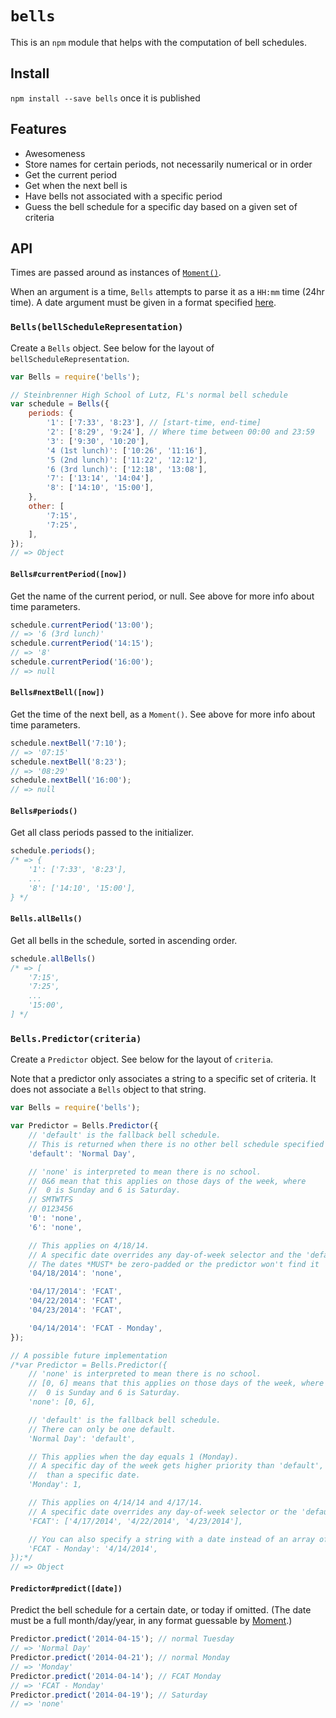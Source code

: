 `bells`
=======
This is an `npm` module that helps with the computation of bell schedules.

## Install
`npm install --save bells` once it is published

## Features
- Awesomeness
- Store names for certain periods, not necessarily numerical or in order
- Get the current period
- Get when the next bell is
- Have bells not associated with a specific period
- Guess the bell schedule for a specific day based on a given set of criteria

## API
Times are passed around as instances of [`Moment()`][Moment].

When an argument is a time, `Bells` attempts to parse it as a `HH:mm` time (24hr
time). A date argument must be given in a format specified
[here][Moment-ParseString].

### `Bells(bellScheduleRepresentation)`
Create a `Bells` object. See below for the layout of
`bellScheduleRepresentation`.

```js
var Bells = require('bells');

// Steinbrenner High School of Lutz, FL's normal bell schedule
var schedule = Bells({
	periods: {
		'1': ['7:33', '8:23'], // [start-time, end-time]
		'2': ['8:29', '9:24'], // Where time between 00:00 and 23:59
		'3': ['9:30', '10:20'],
		'4 (1st lunch)': ['10:26', '11:16'],
		'5 (2nd lunch)': ['11:22', '12:12'],
		'6 (3rd lunch)': ['12:18', '13:08'],
		'7': ['13:14', '14:04'],
		'8': ['14:10', '15:00'],
	},
	other: [
		'7:15',
		'7:25',
	],
});
// => Object
```

#### `Bells#currentPeriod([now])`
Get the name of the current period, or null. See above for more info about time
parameters.

```js
schedule.currentPeriod('13:00');
// => '6 (3rd lunch)'
schedule.currentPeriod('14:15');
// => '8'
schedule.currentPeriod('16:00');
// => null
```

#### `Bells#nextBell([now])`
Get the time of the next bell, as a `Moment()`. See above for more info about
time parameters.

```js
schedule.nextBell('7:10');
// => '07:15'
schedule.nextBell('8:23');
// => '08:29'
schedule.nextBell('16:00');
// => null
```

#### `Bells#periods()`
Get all class periods passed to the initializer.

```js
schedule.periods();
/* => {
	'1': ['7:33', '8:23'],
	...
	'8': ['14:10', '15:00'],
} */
```

#### `Bells.allBells()`
Get all bells in the schedule, sorted in ascending order.

```js
schedule.allBells()
/* => [
	'7:15',
	'7:25',
	...
	'15:00',
] */
```

### `Bells.Predictor(criteria)`
Create a `Predictor` object. See below for the layout of `criteria`.

Note that a predictor only associates a string to a specific set of criteria. It
does not associate a `Bells` object to that string.

```js
var Bells = require('bells');

var Predictor = Bells.Predictor({
	// 'default' is the fallback bell schedule.
	// This is returned when there is no other bell schedule specified for a day.
	'default': 'Normal Day',

	// 'none' is interpreted to mean there is no school.
	// 0&6 mean that this applies on those days of the week, where
	// 	0 is Sunday and 6 is Saturday.
	// SMTWTFS
	// 0123456
	'0': 'none',
	'6': 'none',

	// This applies on 4/18/14.
	// A specific date overrides any day-of-week selector and the 'default'.
	// The dates *MUST* be zero-padded or the predictor won't find it
	'04/18/2014': 'none',

	'04/17/2014': 'FCAT',
	'04/22/2014': 'FCAT',
	'04/23/2014': 'FCAT',

	'04/14/2014': 'FCAT - Monday',
});

// A possible future implementation
/*var Predictor = Bells.Predictor({
	// 'none' is interpreted to mean there is no school.
	// [0, 6] means that this applies on those days of the week, where
	// 	0 is Sunday and 6 is Saturday.
	'none': [0, 6],

	// 'default' is the fallback bell schedule.
	// There can only be one default.
	'Normal Day': 'default',

	// This applies when the day equals 1 (Monday).
	// A specific day of the week gets higher priority than 'default', but lower
	// 	than a specific date.
	'Monday': 1,

	// This applies on 4/14/14 and 4/17/14.
	// A specific date overrides any day-of-week selector or the 'default'.
	'FCAT': ['4/17/2014', '4/22/2014', '4/23/2014'],

	// You can also specify a string with a date instead of an array of strings
	'FCAT - Monday': '4/14/2014',
});*/
// => Object
```

#### `Predictor#predict([date])`
Predict the bell schedule for a certain date, or today if omitted. (The date
must be a full month/day/year, in any format guessable by
[Moment][Moment-ParseString].)

```js
Predictor.predict('2014-04-15'); // normal Tuesday
// => 'Normal Day'
Predictor.predict('2014-04-21'); // normal Monday
// => 'Monday'
Predictor.predict('2014-04-14'); // FCAT Monday
// => 'FCAT - Monday'
Predictor.predict('2014-04-19'); // Saturday
// => 'none'
```

[Moment]: http://momentjs.com/
[Moment-ParseString]: http://momentjs.com/docs/#/parsing/string/
